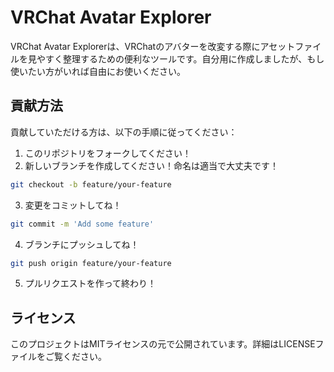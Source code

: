 # VRChat Avatar Explorer

VRChat Avatar Explorerは、VRChatのアバターを改変する際にアセットファイルを見やすく整理するための便利なツールです。自分用に作成しましたが、もし使いたい方がいれば自由にお使いください。

## 貢献方法

貢献していただける方は、以下の手順に従ってください：

1. このリポジトリをフォークしてください！
2. 新しいブランチを作成してください！命名は適当で大丈夫です！
```sh
git checkout -b feature/your-feature
```
3. 変更をコミットしてね！
```sh
git commit -m 'Add some feature'
```
4. ブランチにプッシュしてね！
```sh
git push origin feature/your-feature
```
5. プルリクエストを作って終わり！

## ライセンス
このプロジェクトはMITライセンスの元で公開されています。詳細はLICENSEファイルをご覧ください。
